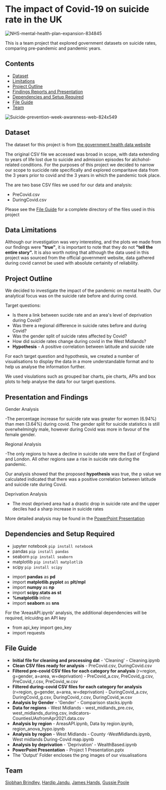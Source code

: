# The impact of Covid-19 on suicide rate in the UK

![NHS-mental-health-plan-expansion-834845](https://user-images.githubusercontent.com/115706722/206465147-9fd6dd11-4b40-4e9e-bc3c-3ef5baa3daf3.jpg)


This is a team project that explored government datasets on suicide rates, comparing pre-pandemic and pandemic years.

## Contents

* [Dataset](#dataset-header)
* [Limitations](#limitations-header)
* [Project Outline](#project-header)
* [Findings Reports and Presentation](#reports-header)
* [Dependencies and Setup Required](#dependencies-header)
* [File Guide](#file-header)
* [Team](#team-header)

![Suicide-prevention-week-awareness-web-824x549](https://user-images.githubusercontent.com/115706722/204639240-5241e6f1-d1eb-4871-bd40-3f665ee2e37f.jpg)

## <a id="dataset-header"></a>Dataset
The dataset for this project is from [the government health data website](https://fingertips.phe.org.uk/profile-group/mental-health/profile/suicide/data#page/9/gid/1938132828/pat/6/par/E12000001/ati/402/are/E08000024/iid/41001/age/285/sex/4/cat/-1/ctp/-1/yrr/3/cid/4/tbm/1/page-options/car-do-0) 

The original CSV file we accessed was broad in scope, with data extending to years of life lost due to suicide and admission episodes for alchohol-related conditions. For the purposes of this project we decided to narrow our scope to sucicide rate specifically and explored comparitave data from the 3 years prior to covid and the 3 years in which the pandemic took place. 

The are two base CSV files we used for our data and analysis:
* PreCovid.csv
* DuringCovid.csv

Please see the [File Guide](#file-header) for a complete directory of the files used in this project

## <a id="limitations-header">Data Limitations
Although our investigation was very interesting, and the plots we made from our findings were **"true"**, it is important to note that they do not **"tell the entire story".** It is also worth noting that although the data used in this project was sourced from the official government website, data gathered during covid cannot be used with absolute certainity of reliability.

## <a id="project-header"></a>Project Outline

We decided to investigate the impact of the pandemic on mental health. Our analytical focus was on the suicide rate before and during covid. 

Target questions:
* Is there a link between sucide rate and an area's level of deprivation during Covid?
* Was there a regional difference in suicide rates before and during Covid?
* Was the gender split of suicide rates affected by Covid?
* How did suicide rates change during covid in the West Midlands?
* **Hypothesis** - A positive correlation between latitude and suicide rate

For each target question and hypothesis, we created a number of visualisations to display the data in a more understandable format and to help us analyse the information further.

We used visulations such as grouped bar charts, pie charts, APIs and box plots to help analyse the data for our target questions. 


## <a id="reports-header"></a>Presentation and Findings

[The powerpoint presentation for this project]:(https://github.com/HJandu/Project_Group_2/blob/main/Project%201%20Presentation.pptx_)

 
Gender Analysis
 
-The percentage increase for suicide rate was greater for women (6.94%) than men (3.64%) during covid. The gender split for suicide statistics is still overwhelmingly male, however during Covid was more in favour of the female gender.

 
Regional Analysis
 
-The only regions to have a decline in suicide rate were the East of England and London. All other regions saw a rise in suicide rate during the pandemic.
  
Our analysis showed that the proposed **hypothesis** was true, the p value we calculated indicated that there was a positive correlation between latitude and suicide rate during Covid.
 

Deprivation Analysis 

- The most deprived area had a drastic drop in suicide rate and the upper deciles had a sharp increase in suicide rates


More detailed analysis may be found in the [PowerPoint Presentation](https://github.com/HJandu/Project_Group_2/blob/main/Project%201%20Presentation.pptx_)



## <a id="dependencies-header"></a>Dependencies and Setup Required

* jupyter notebook `pip install notebook`
* pandas `pip install pandas`
* seaborn `pip install seaborn`
* matplotlib `pip install matplotlib`
* scipy `pip install scipy`

- import **pandas** as **pd**
- import **matplotlib.pyplot** as **plt/mpl**
- import **numpy** as **np**
- import **scipy.stats as st**
- **%matplotlib** inline
- import **seaborn** as **sns**

For the 'AreasAPI.ipynb' analysis, the additional dependencies will be required, inlcuidng an API key

* from api_key import geo_key
* import requests

## <a id="file-header"></a>**File Guide**
  
- **Initial file for cleaning and processing dat** - 'Cleaning' - Cleaning.ipynb
- **Clean CSV files ready for analysis** - PreCovid.csv, DuringCovid.csv
- **Filtered pre-covid CSV files for each category for analysis** (r=region, g=gender, a=area, w=deprivation) - PreCovid_a.csv, PreCovid_g.csv, PreCovid_r.csv, PreCovid_w.csv
- **Filtered during-covid CSV files for each category for analysis** (r=region, g=gender, a=area, w=deprivation) - DuringCovid_a.csv, DuringCovid_g.csv, DuringCovid_r.csv, DuringCovid_w.csv
- **Analysis by Gender** - 'Gender' - Comparison stacks.ipynb
- **Data for regions** - West Midlands - west_midlands_pre.csv, west_midlands_during.csv, indicators-CountiesUAsfromApr2021.data.csv
- **Analysis by region** - AreasAPI.ipynb, Data by region.ipynb, region_anova_hypo.ipynb
- **Analysis by region** - West Midlands - County -WestMidlands.ipynb, West midlands During-Covid map.ipynb
- **Analysis by deprivation** - 'Deprivation' - WealthBased.ipynb
- **PowerPoint Presentation** - Project 1 Presentation.pptx
- The 'Output' Folder encloses the png images of our visualisations

## <a id="team-header"></a> Team
[Siobhan Brindley](https://github.com/SBrindley),
[Hardip Jandu](https://github.com/HJandu),
[James Hands](https://github.com/JamesHands18),
[Gussie Poole](https://github.com/gussiepoole)
